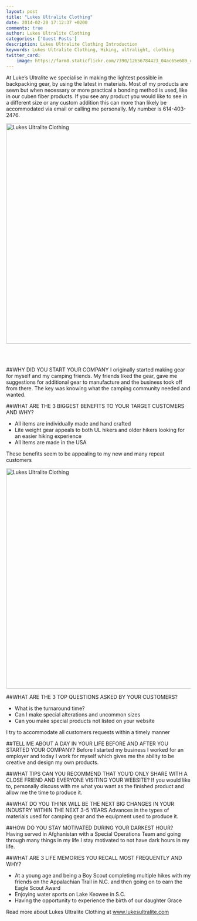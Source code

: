```yaml
---
layout: post
title: "Lukes Ultralite Clothing"
date: 2014-02-20 17:12:37 +0200
comments: true
author: Lukes Ultralite Clothing
categories: ['Guest Posts']
description: Lukes Ultralite Clothing Introduction
keywords: Lukes Ultralite Clothing, Hiking, ultralight, clothing
twitter_card:
    image: https://farm8.staticflickr.com/7390/12656784423_04ac65e689_c.jpg
---
```

At Luke’s Ultralite we specialise in making the lightest possible in backpacking gear, by using the latest in materials.  Most of my products are sewn but when necessary or more practical a bonding method is used, like in our cuben fiber products.  If you see any product you would like to see in a different size or any custom addition this can more than likely be accommodated via email or calling me personally.   My number is 614-403-2476. 

<img src="https://farm8.staticflickr.com/7390/12656784423_04ac65e689_c.jpg" width="800" height="600" alt="Lukes Ultralite Clothing"><br><br>
<!--more--><br>
 
##WHY DID YOU START YOUR COMPANY
I originally started making gear for myself and my camping friends.  My friends liked the gear, gave me suggestions for additional gear to manufacture and the business took off from there.   The key was knowing what the camping community needed and wanted.

##WHAT ARE THE 3 BIGGEST BENEFITS TO YOUR TARGET CUSTOMERS AND WHY?

* All items are individually made and hand crafted 
* Lite weight gear appeals to both UL hikers and older hikers looking for an easier hiking experience
* All items are made in the USA

These benefits seem to be appealing to my new and many repeat customers

<img src="https://v4s.yimg.com/so/7373/12657126424_cce593e531_c.jpg" width="800" height="600" alt="Lukes Ultralite Clothing">

##WHAT ARE THE 3 TOP QUESTIONS ASKED BY YOUR CUSTOMERS?

* What is the turnaround time?
* Can I make special alterations and uncommon sizes
* Can you make special products not listed on your website

I try to accommodate  all customers requests within a timely manner

##TELL ME  ABOUT A DAY IN YOUR LIFE BEFORE AND AFTER YOU STARTED YOUR COMPANY?
Before I started my business I worked for an employer  and today I work for myself which gives me the ability to be creative and design my own products.

##WHAT TIPS CAN YOU RECOMMEND THAT YOU’D ONLY SHARE WITH A CLOSE FRIEND AND EVERYONE VISITING YOUR WEBSITE?
If you would like to, personally discuss with me what you want as the finished product and allow me the time to produce it.

##WHAT DO YOU THINK WILL BE THE NEXT BIG CHANGES IN YOUR INDUSTRY WITHIN THE NEXT 3-5 YEARS
Advances in the types of materials used for camping gear and  the equipment used to produce it.

##HOW DO YOU STAY MOTIVATED DURING YOUR DARKEST HOUR?
Having served in Afghanistan with a Special Operations Team and going through many things in my life I stay motivated to not have dark hours in my life.

##WHAT ARE 3 LIFE MEMORIES YOU RECALL MOST FREQUENTLY AND WHY?

* At a young age and being a Boy Scout completing multiple hikes with my friends on the Appalachian Trail in N.C. and then going on to earn the Eagle Scout Award
* Enjoying water sports on Lake Keowee in S.C.
* Having the opportunity to experience the birth of our daughter Grace

Read more about Lukes Ultralite Clothing at <a href="http://lukesultralite.com/" target="_blank">www.lukesultralite.com</a>